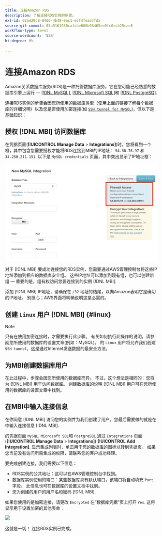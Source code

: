 ```yaml
---
title: 连接Amazon RDS
description: 了解连接RDS实例的步骤。
exl-id: 02ad29c8-84d6-4b49-9ac1-e5f4feaa7fda
source-git-commit: 03a5161930cafcbe600b96465ee0fc0ecb25cae8
workflow-type: tm+mt
source-wordcount: '538'
ht-degree: 0%

---
```


# 连接Amazon RDS

Amazon关系数据库服务(RDS)是一种托管数据库服务，它在您可能已经熟悉的数据库引擎上运行 —  [[!DNL MySQL]](../integrations/mysql-via-a-direct-connection.md), [[!DNL Microsoft SQL]](../integrations/microsoft-sql-server.md)和 [[!DNL PostgreSQ]](../integrations/postgresql.md).

连接RDS实例的步骤会因您所使用的数据库类型（使用上面的链接了解每个数据库的详细说明）以及您是否使用加密连接(如 [`SSH tunnel for MySQL`](../integrations/mysql-via-ssh-tunnel.md))，但以下是基础知识：

## 授权 [!DNL MBI] 访问数据库

在凭据页面(**[!UICONTROL Manage Data** > **Integrations]**)时，您将看到一个框，其中包含您需要授权才能将RDS连接到MBI的IP地址： `54.88.76.97` 和 `34.250.211.151`. 以下是 `MySQL credentials` 页面，其中突出显示了IP地址框：

![](../../../assets/RDS_IP.png)

对于 [!DNL MBI] 要成功连接您的RDS实例，您需要通过AWS管理控制台将这些IP地址添加到相应的数据库安全组。 这些IP地址可以添加到现有组，也可以创建新组 — 重要的是，组有权访问您要连接到的实例 [!DNL MBI].

添加 [!DNL MBI] IP地址，请确保在 `/32` 地址的结尾，以向Amazon表明它是确切的IP地址。 别担心；AWS界面将明确说明这是必需的。

## 创建 `Linux` 用户 [!DNL MBI] {#linux}

>[!NOTE]
>
>只有在使用加密连接时，才需要执行此步骤。 有关如何执行此操作的说明，请参阅您所使用的数据库的设置文章(例如：MySQL)。 的 `Linux` 用户将允许我们创建 `SSH tunnel`，这是通过Internet发送数据的最安全方法。

## 为MBI创建数据库用户

在此过程中，步骤会因您所使用的数据库而异。 不过，这个想法是相同的：您将为 [!DNL MBI] 用于访问数据库。 创建数据库的说明 [!DNL MBI] 用户可在您所使用的数据库的设置文章中找到。

## 在MBI中输入连接信息

在你同意 [!DNL MBI] 访问您的实例并为我们创建了用户，您最后需要做的就是在中输入连接信息 [!DNL MBI].

的凭据页面 `MySQL`, `Microsoft SQL`和 `PostgreSQL` 通过 `Integrations` 页面(**[!UICONTROL Manage Data** > **Integrations]**) **[!UICONTROL Add Integration]**. 显示集成列表时，单击用于您的数据库的图标以转到凭据页。 如果您当前没有访问所需集成的权限，请联系您的客户成功经理。

要完成创建连接，我们需要以下信息：

* RDS实例的公共地址：这可以在AWS管理控制台中找到。
* 数据库实例使用的端口：某些数据库具有默认端口，该端口将自动填充 `Port` 字段。 此信息也可在数据库的设置文档中找到。
* 您为创建的用户的用户名和密码 [!DNL MBI].

如果您使用的是加密连接，请更改 `Encrypted` 在“数据库凭据”页上打开 `Yes`. 这将显示用于设置加密的其他表单：

![](../../../assets/sql-integration-encrypted-yes.png)

这就是一切！ 连接RDS实例已完成。
